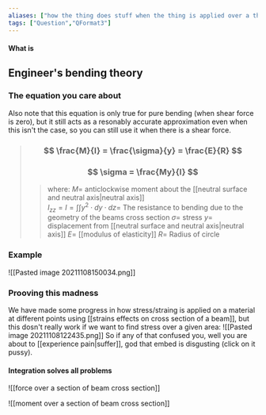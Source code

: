 ```yaml
---
aliases: ["how the thing does stuff when the thing is applied over a thing (thats the technical term)"]
tags: ["Question","QFormat3"]
---
```


#### What is
## Engineer's bending theory
### The equation you care about

Also note that this equation is only true for pure bending (when shear force is zero), but it still acts as a resonably accurate approximation even when this isn't the case, so you can still use it when there is a shear force.

> ### $$ \frac{M}{I} = \frac{\sigma}{y} = \frac{E}{R} $$
>  ### $$ \sigma = \frac{My}{I} $$
>> where:
>> $M=$ anticlockwise moment about the [[neutral surface and neutral axis|neutral axis]]  
>> $I_{zz}=I=\int \int y^{2} \cdot dy\cdot dz=$ The resistance to bending due to the geometry of the beams cross section
>> $\sigma=$ stress
>> $y=$ displacement from [[neutral surface and neutral axis|neutral axis]]
>> $E=$ [[modulus of elasticity]]
>> $R=$ Radius of circle

### Example
![[Pasted image 20211108150034.png]]

### Prooving this madness
We have made some progress in how stress/straing is applied on a material at different points using [[strains effects on cross section of a beam]], but this dosn't really work if we want to find stress over a given area:
![[Pasted image 20211108122435.png]]
So if any of that confused you, well you are about to [[experience pain|suffer]], god that embed is disgusting (click on it pussy).

#### Integration solves all problems
![[force over a section of beam cross section]]

![[moment over a section of beam cross section]]
